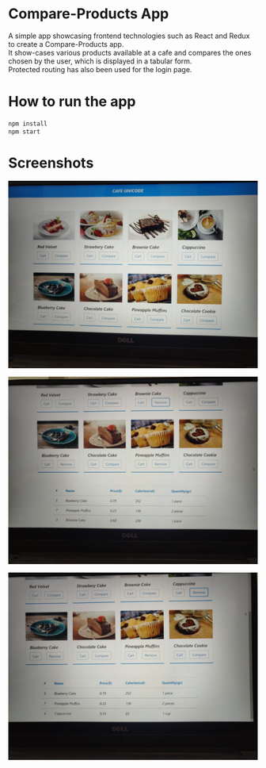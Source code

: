 # Compare-Products App

A simple app showcasing frontend technologies such as React and Redux to create a Compare-Products app.<br/>
It show-cases various products available at a cafe and compares the ones chosen by the user, which is displayed in a tabular form.<br/>
Protected routing has also been used for the login page.<br/>


# How to run the app

    npm install
    npm start


# Screenshots

![](https://github.com/jashmehta3300/Screenshots/blob/master/Compare-products_img/img1.jpeg)

![](https://github.com/jashmehta3300/Screenshots/blob/master/Compare-products_img/img2.jpeg)

![](https://github.com/jashmehta3300/Screenshots/blob/master/Compare-products_img/img3.jpeg)
